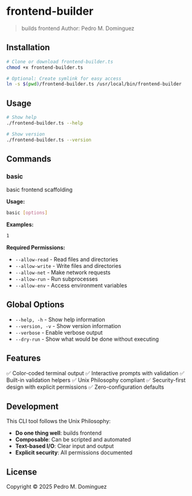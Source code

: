 # frontend-builder

> builds frontend
> Author: Pedro M. Dominguez

## Installation

```bash
# Clone or download frontend-builder.ts
chmod +x frontend-builder.ts

# Optional: Create symlink for easy access
ln -s $(pwd)/frontend-builder.ts /usr/local/bin/frontend-builder
```

## Usage

```bash
# Show help
./frontend-builder.ts --help

# Show version
./frontend-builder.ts --version
```

## Commands

### basic

basic frontend scaffolding

**Usage:**
```bash
basic [options]
```

**Examples:**
```bash
1
```

**Required Permissions:**
- `--allow-read` - Read files and directories
- `--allow-write` - Write files and directories
- `--allow-net` - Make network requests
- `--allow-run` - Run subprocesses
- `--allow-env` - Access environment variables


## Global Options

- `--help, -h` - Show help information
- `--version, -v` - Show version information
- `--verbose` - Enable verbose output
- `--dry-run` - Show what would be done without executing

## Features

✅ Color-coded terminal output
✅ Interactive prompts with validation
✅ Built-in validation helpers
✅ Unix Philosophy compliant
✅ Security-first design with explicit permissions
✅ Zero-configuration defaults

## Development

This CLI tool follows the Unix Philosophy:
- **Do one thing well**: builds frontend
- **Composable**: Can be scripted and automated
- **Text-based I/O**: Clear input and output
- **Explicit security**: All permissions documented

## License

Copyright © 2025 Pedro M. Dominguez
